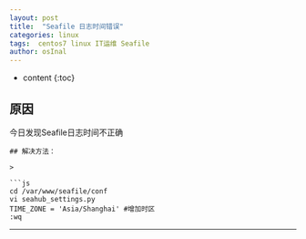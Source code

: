 ```yaml
---
layout: post
title:  "Seafile 日志时间错误"
categories: linux
tags:  centos7 linux IT运维 Seafile 
author: osInal
---
```


* content
{:toc}


## 原因

今日发现Seafile日志时间不正确

```
## 解决方法：

>  

```js
cd /var/www/seafile/conf
vi seahub_settings.py
TIME_ZONE = 'Asia/Shanghai' #增加时区
:wq

```

------









